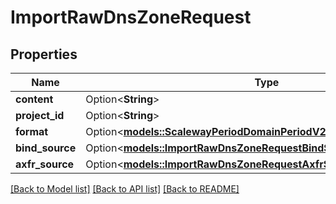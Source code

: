 # ImportRawDnsZoneRequest

## Properties

Name | Type | Description | Notes
------------ | ------------- | ------------- | -------------
**content** | Option<**String**> |  | [optional]
**project_id** | Option<**String**> |  | [optional]
**format** | Option<[**models::ScalewayPeriodDomainPeriodV2beta1PeriodRawFormat**](scaleway.domain.v2beta1.RawFormat.md)> |  | [optional]
**bind_source** | Option<[**models::ImportRawDnsZoneRequestBindSource**](ImportRawDNSZone_request_bind_source.md)> |  | [optional]
**axfr_source** | Option<[**models::ImportRawDnsZoneRequestAxfrSource**](ImportRawDNSZone_request_axfr_source.md)> |  | [optional]

[[Back to Model list]](../README.md#documentation-for-models) [[Back to API list]](../README.md#documentation-for-api-endpoints) [[Back to README]](../README.md)


